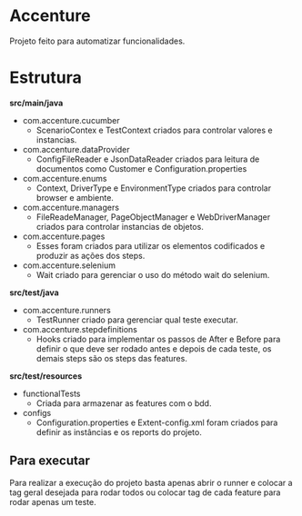 
# Accenture
Projeto feito para automatizar funcionalidades.


# Estrutura

**src/main/java**

 - com.accenture.cucumber
	 - ScenarioContex e TestContext criados para controlar valores e instancias.
 - com.accenture.dataProvider
	 - ConfigFileReader e JsonDataReader criados para leitura de documentos como Customer e Configuration.properties
 - com.accenture.enums
	 - Context, DriverType e EnvironmentType criados para controlar browser e ambiente.
 - com.accenture.managers
	 - FileReadeManager, PageObjectManager e WebDriverManager criados para controlar instancias de objetos.
 - com.accenture.pages
	 - Esses foram criados para utilizar os elementos codificados e produzir as ações dos steps.
 - com.accenture.selenium
	 - Wait criado para gerenciar o uso do método wait do selenium.

**src/test/java**
 - com.accenture.runners
	 - TestRunner criado para gerenciar qual teste executar.
 - com.accenture.stepdefinitions
	 - Hooks criado para implementar os passos de After e Before para definir o que deve ser rodado antes e depois de cada teste, os demais steps são os steps das features.


**src/test/resources**
 - functionalTests
	 - Criada para armazenar as features com o bdd.
 - configs
	 - Configuration.properties e Extent-config.xml foram criados para definir as instâncias e os reports do projeto.

## Para executar
Para realizar a execução do projeto basta apenas abrir o runner e colocar a tag geral desejada para rodar todos ou colocar tag de cada feature para rodar apenas um teste.
